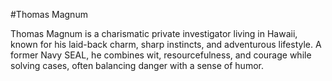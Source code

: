 #Thomas Magnum

Thomas Magnum is a charismatic private investigator living in Hawaii, known for his laid-back charm, sharp instincts, and adventurous lifestyle. A former Navy SEAL, he combines wit, resourcefulness, and courage while solving cases, often balancing danger with a sense of humor.